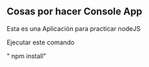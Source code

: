 

## Cosas por hacer Console App

Esta es una Aplicación para practicar nodeJS

Ejecutar este comando

" npm install"